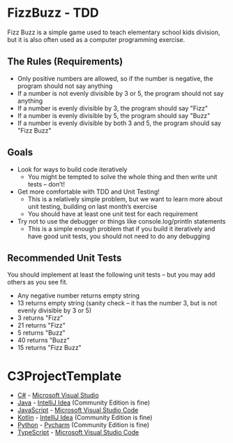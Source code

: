 # FizzBuzz - TDD
Fizz Buzz is a simple game used to teach elementary school kids division, but it is also often used as a computer programming exercise.

## The Rules (Requirements)
* Only positive numbers are allowed, so if the number is negative, the program should not say anything
* If a number is not evenly divisible by 3 or 5, the program should not say anything
* If a number is evenly divisible by 3, the program should say "Fizz"
* If a number is evenly divisible by 5, the program should say "Buzz"
* If a number is evenly divisible by both 3 and 5, the program should say "Fizz Buzz"

## Goals
* Look for ways to build code iteratively
  * You might be tempted to solve the whole thing and then write unit tests – don’t! 
* Get more comfortable with TDD and Unit Testing!
  * This is a relatively simple problem, but we want to learn more about unit testing, building on last month’s exercise
  * You should have at least one unit test for each requirement
* Try not to use the debugger or things like console.log/println statements
  * This is a simple enough problem that if you build it iteratively and have good unit tests, you should not need to do any debugging

## Recommended Unit Tests
You should implement at least the following unit tests – but you may add others as you see fit.
* Any negative number returns empty string
* 13 returns empty string (sanity check – it has the number 3, but is not evenly divisible by 3 or 5)
* 3 returns "Fizz"
* 21 returns "Fizz"
* 5 returns "Buzz"
* 40 returns "Buzz"
* 15 returns "Fizz Buzz"

# C3ProjectTemplate
-   [C#](Templates/C%23) - [Microsoft Visual Studio](https://visualstudio.microsoft.com/vs/community/)
-   [Java](Templates/Java) - [IntelliJ Idea](https://www.jetbrains.com/idea/download) (Community Edition is fine)
-   [JavaScript](Templates/JavaScript) - [Microsoft Visual Studio Code](https://code.visualstudio.com/)
-   [Kotlin](Templates/Kotlin) - [IntelliJ Idea](https://www.jetbrains.com/idea/download) (Community Edition is fine)
-   [Python](Templates/Python) - [Pycharm](https://www.jetbrains.com/pycharm/download/?section=windows) (Community Edition is fine)
-   [TypeScript](Templates/TypeScript) - [Microsoft Visual Studio Code](https://code.visualstudio.com/)
